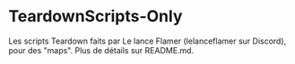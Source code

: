 # TeardownScripts-Only
Les scripts Teardown faits par Le lance Flamer (lelanceflamer sur Discord), pour des "maps". Plus de détails sur README.md.
